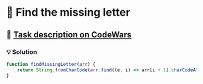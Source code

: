 # 📝 Find the missing letter

## 🔗 [Task description on CodeWars](https://www.codewars.com/kata/5839edaa6754d6fec10000a2)

### 💡 Solution

```javascript
function findMissingLetter(arr) {
    return String.fromCharCode(arr.find((e, i) => arr[i + 1].charCodeAt() - e.charCodeAt() === 2).charCodeAt() + 1);
}
```
